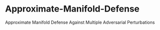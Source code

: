 # Approximate-Manifold-Defense
Approximate Manifold Defense Against Multiple Adversarial Perturbations
